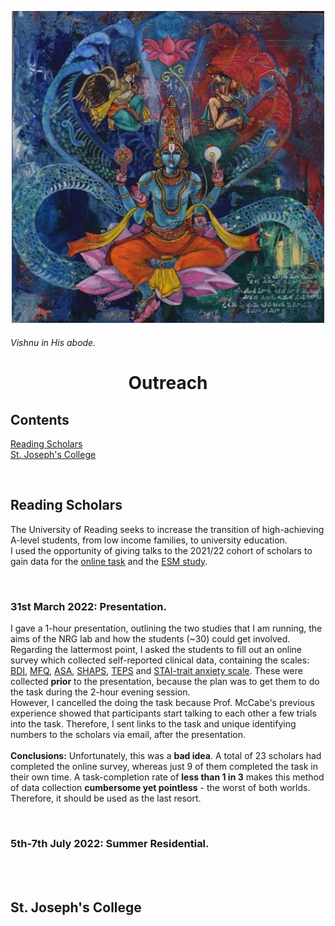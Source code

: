 <p align="center"> <img width="500" src="imgs/vishnu.jpeg" alt="vishnu"> </p>

###### *Vishnu in His abode.* <br>

<h1 align="center"> Outreach </h1>

## Contents
[Reading Scholars](outreach.md#reading-scholars)<br>
[St. Joseph's College](outreach.md#st-josephs-college)<br>

<br>

## Reading Scholars
The University of Reading seeks to increase the transition of high-achieving A-level students, from low income families, to university education.<br>
I used the opportunity of giving talks to the 2021/22 cohort of scholars to gain data for the [online task](task.md) and the [ESM study](esm1.md). 

<br>

### 31st March 2022: Presentation.
I gave a 1-hour presentation, outlining the two studies that I am running, the aims of the NRG lab and how the students (~30) could get involved.
<br>
Regarding the lattermost point, I asked the students to fill out an online survey which collected self-reported clinical data, containing the scales: [BDI](https://www.ismanet.org/doctoryourspirit/pdfs/Beck-Depression-Inventory-BDI.pdf), [MFQ](https://devepi.duhs.duke.edu/files/2018/03/MFQ-Adult-Self-Report-Long.pdf), [ASA](https://psycnet.apa.org/record/2021-31031-001), [SHAPS](https://www.ncbi.nlm.nih.gov/pmc/articles/PMC2957191/), [TEPS](http://citeseerx.ist.psu.edu/viewdoc/download?doi=10.1.1.379.8517&rep=rep1&type=pdf) and [STAI-trait anxiety scale](https://oml.eular.org/sysModules/obxOML/docs/id_150/State-Trait-Anxiety-Inventory.pdf). These were collected **prior** to the presentation, because the plan was to get them to do the task during the 2-hour evening session. 
<br>
However, I cancelled the doing the task because Prof. McCabe's previous experience showed that participants start talking to each other a few trials into the task. Therefore, I sent links to the task and unique identifying numbers to the scholars via email, after the presentation. 
<br>
<br>
**Conclusions:** Unfortunately, this was a **bad idea**. A total of 23 scholars had completed the online survey, whereas just 9 of them completed the task in their own time. A task-completion rate of **less than 1 in 3** makes this method of data collection **cumbersome yet pointless** - the worst of both worlds. Therefore, it should be used as the last resort.

<br>

### 5th-7th July 2022: Summer Residential.



<br>
<br>

## St. Joseph's College
